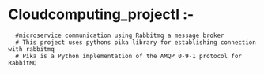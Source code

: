 # Cloudcomputing_projectl :-
      #microservice communication using Rabbitmq a message broker
      # This project uses pythons pika library for establishing connection with rabbitmq
      # Pika is a Python implementation of the AMQP 0-9-1 protocol for RabbitMQ

